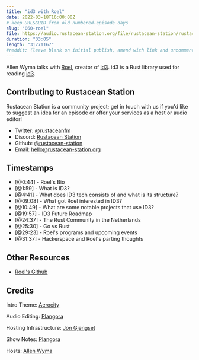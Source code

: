 ```yaml
---
title: "id3 with Roel"
date: 2022-03-18T16:00:00Z
# keep URL&GUID from old numbered-episode days
slug: "060-roel"
file: https://audio.rustacean-station.org/file/rustacean-station/rustacean-station-e060-roel.mp3
duration: "33:05"
length: "31771167"
#reddit: (leave blank on initial publish, amend with link and uncomment this line after Reddit thread has been posted)
---
```

Allen Wyma talks with [Roel](https://polyfloyd.net/), creator of [id3](https://docs.rs/id3/latest/id3/). id3 is a Rust library used for reading [id3](https://id3.org/).


## Contributing to Rustacean Station

Rustacean Station is a community project; get in touch with us if you'd like to suggest an idea for an episode or offer your services as a host or audio editor!

- Twitter: [@rustaceanfm](https://twitter.com/rustaceanfm)
- Discord: [Rustacean Station](https://discord.gg/cHc3Gyc)
- Github: [@rustacean-station](https://github.com/rustacean-station/)
- Email: [hello@rustacean-station.org](mailto:hello@rustacean-station.org)

## Timestamps

- [@0:44] - Roel's Bio
- [@1:59] - What is ID3?
- [@4:41] - What does ID3 tech consists of and what is its structure?
- [@09:08] - What got Roel interested in ID3?
- [@10:49] - What are some notable projects that use ID3?
- [@19:57] - ID3 Future Roadmap
- [@24:37] - The Rust Community in the Netherlands
- [@25:30] - Go vs Rust
- [@29:23] - Roel's programs and upcoming events
- [@31:37] - Hackerspace and Roel's parting thoughts

## Other Resources
- [Roel's Github](https://github.com/polyfloyd)

## Credits
Intro Theme: [Aerocity](https://twitter.com/AerocityMusic)

Audio Editing: [Plangora](https://twitter.com/plangora)

Hosting Infrastructure: [Jon Gjengset](https://twitter.com/jonhoo/)

Show Notes: [Plangora](https://twitter.com/plangora)

Hosts: [Allen Wyma](https://twitter.com/allenwyma)
